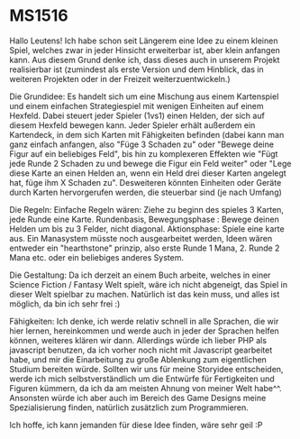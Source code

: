 # MS1516
Hallo Leutens!
Ich habe schon seit Längerem eine Idee zu einem kleinen Spiel, welches zwar in jeder Hinsicht erweiterbar ist,
aber klein anfangen kann.
Aus diesem Grund denke ich, dass dieses auch in unserem Projekt realisierbar ist (zumindest als erste Version und dem Hinblick, das
in weiteren Projekten oder in der Freizeit weiterzuentwickeln.)

Die Grundidee:
Es handelt sich um eine Mischung aus einem Kartenspiel und einem einfachen Strategiespiel mit wenigen Einheiten auf einem Hexfeld.
Dabei steuert jeder Spieler (1vs1) einen Helden, der sich auf diesem Hexfeld bewegen kann. Jeder Spieler erhält außerdem ein 
Kartendeck, in dem sich Karten mit Fähigkeiten befinden (dabei kann man ganz einfach anfangen, also "Füge 3 Schaden zu" oder 
"Bewege deine Figur auf ein beliebiges Feld", bis hin zu komplexeren Effekten wie "Fügt jede Runde 2 Schaden zu und bewege die
Figur ein Feld weiter" oder "Lege diese Karte an einen Helden an, wenn ein Held drei dieser Karten angelegt hat, füge ihm
X Schaden zu". Desweiteren könnten Einheiten oder Geräte durch Karten hervorgerufen werden, die steuerbar sind (je nach Umfang)

Die Regeln:
Einfache Regeln wären: Ziehe zu beginn des spieles 3 Karten, jede Runde eine Karte.
Rundenbasis, 
Bewegungsphase : Bewege deinen Helden um bis zu 3 Felder, nicht diagonal.
Aktionsphase: Spiele eine karte aus.
Ein Manasystem müsste noch ausgearbeitet werden, Ideen wären entweder ein "hearthstone" prinzip, also erste Runde 1 Mana, 2. Runde
2 Mana etc. oder ein beliebiges anderes System.

Die Gestaltung:
Da ich derzeit an einem Buch arbeite, welches in einer Science Fiction / Fantasy Welt spielt, wäre ich nicht abgeneigt, das Spiel
in dieser Welt spielbar zu machen. Natürlich ist das kein muss, und alles ist möglich, da bin ich sehr frei :)

Fähigkeiten:
Ich denke, ich werde relativ schnell in alle Sprachen, die wir hier lernen, hereinkommen und werde auch in jeder der Sprachen 
helfen können, weiteres klären wir dann. Allerdings würde ich lieber PHP als javascript benutzen, da ich vorher noch nicht mit Javascript gearbeitet habe, und mir die Einarbeitung zu große Ablenkung zum eigentlichen Studium bereiten würde. Sollten wir uns für meine Storyidee entscheiden, werde ich mich selbstverständlich
um die Entwürfe für Fertigkeiten und Figuren kümmern, da ich da am meisten Ahnung von meiner Welt habe^^. 
Ansonsten würde ich aber auch im Bereich des Game Designs meine Spezialisierung finden, natürlich zusätzlich zum Programmieren.

Ich hoffe, ich kann jemanden für diese Idee finden, wäre sehr geil :P
